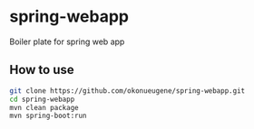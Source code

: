 # spring-webapp

Boiler plate for spring web app

## How to use

```bash
git clone https://github.com/okonueugene/spring-webapp.git
cd spring-webapp
mvn clean package
mvn spring-boot:run
```
